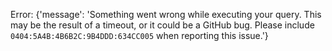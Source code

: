 Error: {'message': 'Something went wrong while executing your query. This may be the result of a timeout, or it could be a GitHub bug. Please include `0404:5A4B:4B6B2C:9B4DDD:634CC005` when reporting this issue.'}
